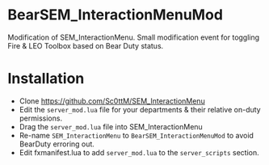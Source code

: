 # BearSEM_InteractionMenuMod
Modification of SEM_InteractionMenu. Small modification event for toggling Fire &amp; LEO Toolbox based on Bear Duty status.

# Installation
* Clone https://github.com/Sc0ttM/SEM_InteractionMenu
* Edit the `server_mod.lua` file for your departments & their relative on-duty permissions.
* Drag the `server_mod.lua` file into SEM_InteractionMenu
* Re-name `SEM_InteractionMenu` to `BearSEM_InteractionMenuMod` to avoid BearDuty erroring out.
* Edit fxmanifest.lua to add `server_mod.lua` to the `server_scripts` section.
